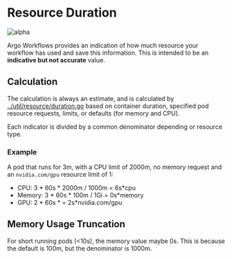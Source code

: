 # Resource Duration

![alpha](assets/alpha.svg)

Argo Workflows provides an indication of how much resource your workflow has used and save this information. This is intended to be an **indicative but not accurate** value. 

## Calculation

The calculation is always an estimate, and is calculated by [../util/resource/duration.go](../util/resource/duration.go) based on container duration, specified pod resource requests, limits, or defaults (for memory and CPU). 

Each indicator is divided by a common denominator depending or resource type.

### Example

A pod that runs for 3m, with a CPU limit of 2000m, no memory request and an `nvidia.com/gpu` resource limit of 1:

* CPU: 3 * 60s * 2000m / 1000m = 6s*cpu
* Memory: 3 * 60s * 100m / 1Gi = 0s*memory 
* GPU: 2 * 60s * = 2s*nvidia.com/gpu

## Memory Usage Truncation

For short running pods (<10s), the memory value maybe 0s. This is because the default is 100m, but the denominator is 1000m. 